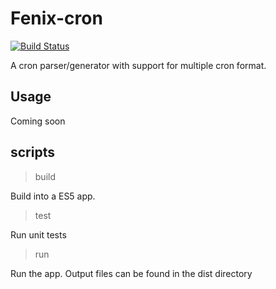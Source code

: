 Fenix-cron
==========

[![Build Status](https://travis-ci.org/gbandsmith/fenix-cron.svg?branch=master)](https://travis-ci.org/gbandsmith/fenix-cron)

A cron parser/generator with support for multiple cron format.

## Usage

Coming soon

## scripts

> build

Build into a ES5 app.

> test

Run unit tests

> run

Run the app. Output files can be found in the dist directory
